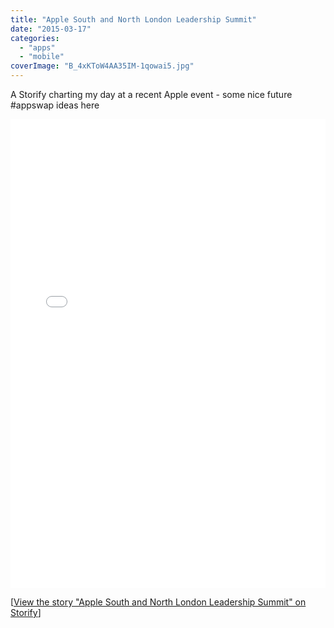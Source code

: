 ```yaml
---
title: "Apple South and North London Leadership Summit"
date: "2015-03-17"
categories: 
  - "apps"
  - "mobile"
coverImage: "B_4xKToW4AA35IM-1qowai5.jpg"
---
```


A Storify charting my day at a recent Apple event - some nice future #appswap ideas here

<iframe src="//storify.com/fmacneill/apple-south-and-north-london-leadership-summit/embed?border=false" width="100%" height="750" frameborder="no" allowtransparency="true"></iframe>

<script src="//storify.com/fmacneill/apple-south-and-north-london-leadership-summit.js?border=false"></script>

\[<a href="//storify.com/fmacneill/apple-south-and-north-london-leadership-summit" target="\_blank" rel="noopener noreferrer">View the story "Apple South and North London Leadership Summit" on Storify</a>\]
